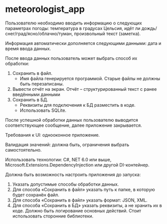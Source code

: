 # meteorologist_app

Пользователю необходимо вводить информацию о следующих параметрах погоды: температура в градусах Цельсия, идёт ли дождь/снег/град/ясно/облачно/туман, произвольный текст (заметка).

Информация автоматически дополняется следующими данными: дата и время ввода данных.

После ввода данных пользователь может выбрать способ их обработки:
1.	Сохранить в файл.
    - Имя файла генерируется программой. Старые файлы не должны быть перезаписаны.
2. Вывести отчёт на экран. Отчёт – структурированный текст с ранее введёнными данными
3. Сохранить в БД.
    - Реквизиты для подключения к БД разместить в коде.
    - Использовать SQLite.

После успешной обработки данных пользователю выводится соответствующее сообщение, далее приложение закрывается.

Требования к UI: однооконное приложение.

Валидация значений: должна быть, ограничения выбрать самостоятельно.

Использовать технологии: C#, NET 6.0 или выше, Microsoft.Extensions.DependencyInjection или другой DI-контейнер.

Должна быть возможность настроить приложения до запуска:
1.	Указать допустимые способы обработки данных.
2.	Для способа «Сохранить в файл» указать путь к папке, в которую будет сохранён файл. 
3.	Для способа «Сохранить в файл» указать формат: JSON, XML.
4.	Для способа «Сохранить в БД» указать реквизиты, а не хранить их в коде.
Должно быть логирование основных действий. Стоит использовать сторонние библиотеки.

